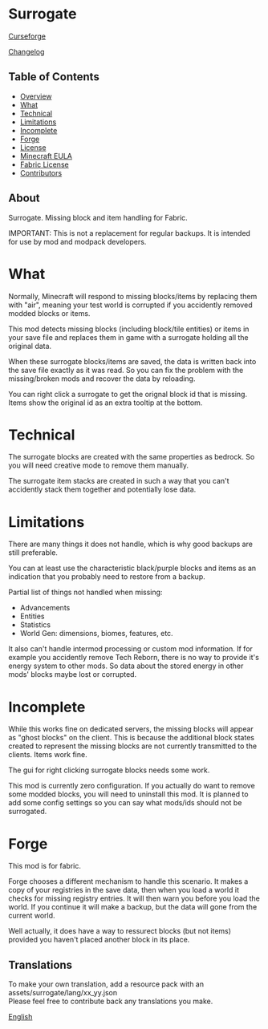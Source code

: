 # Surrogate
[Curseforge](https://www.curseforge.com/minecraft/mc-mods/surrogate)

[Changelog](CHANGELOG.md)

## Table of Contents
* [Overview](#about)
* [What](#what)
* [Technical](#technical)
* [Limitations](#limitations)
* [Incomplete](#incomplete)
* [Forge](#forge)
* [License](LICENSE)
* [Minecraft EULA](https://www.minecraft.net/en-us/eula/)
* [Fabric License](https://github.com/FabricMC/fabric-loader/blob/master/LICENSE)
* [Contributors](CONTRIBUTORS)

## About

Surrogate. Missing block and item handling for Fabric.

IMPORTANT: This is not a replacement for regular backups. It is intended for use by mod and modpack developers.

# What

Normally, Minecraft will respond to missing blocks/items by replacing them with "air",
meaning your test world is corrupted if you accidently removed modded blocks or items.

This mod detects missing blocks (including block/tile entities) or items in your save file and replaces them in game with a surrogate holding all the original data.

When these surrogate blocks/items are saved, the data is written back into the save file exactly as it was read.
So you can fix the problem with the missing/broken mods and recover the data by reloading.

You can right click a surrogate to get the orignal block id that is missing.
Items show the original id as an extra tooltip at the bottom.

# Technical

The surrogate blocks are created with the same properties as bedrock. So you will need creative mode to remove them manually.

The surrogate item stacks are created in such a way that you can't accidently stack them together and potentially lose data.

# Limitations

There are many things it does not handle, which is why good backups are still preferable.

You can at least use the characteristic black/purple blocks and items as an indication that you probably need to restore from a backup.

Partial list of things not handled when missing:
* Advancements
* Entities
* Statistics
* World Gen: dimensions, biomes, features, etc.

It also can't handle intermod processing or custom mod information. 
If for example you accidently remove Tech Reborn, there is no way to provide it's energy system to other mods.
So data about the stored energy in other mods' blocks maybe lost or corrupted.

# Incomplete

While this works fine on dedicated servers, the missing blocks will appear as "ghost blocks" on the client.
This is because the additional block states created to represent the missing blocks are not currently transmitted to the clients.
Items work fine.

The gui for right clicking surrogate blocks needs some work.

This mod is currently zero configuration. If you actually do want to remove some modded blocks, you will need to uninstall this mod.
It is planned to add some config settings so you can say what mods/ids should not be surrogated.

# Forge

This mod is for fabric.

Forge chooses a different mechanism to handle this scenario.
It makes a copy of your registries in the save data, then when you load a world it checks for missing registry entries.
It will then warn you before you load the world. If you continue it will make a backup, but the data will gone from the current world.

Well actually, it does have a way to ressurect blocks (but not items) provided you haven't placed another block in its place.

## Translations
To make your own translation, add a resource pack with an assets/surrogate/lang/xx_yy.json
<br>Please feel free to contribute back any translations you make.

[English](src/main/resources/assets/surrogate/lang/en_us.json)